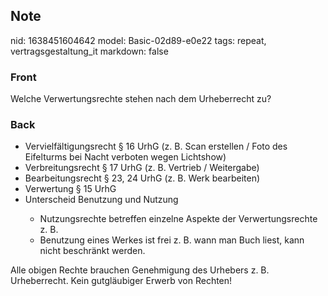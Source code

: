 ## Note
nid: 1638451604642
model: Basic-02d89-e0e22
tags: repeat, vertragsgestaltung_it
markdown: false

### Front
Welche Verwertungsrechte stehen nach dem Urheberrecht zu?

### Back
<ul><li>Vervielfältigungsrecht § 16 UrhG (z. B. Scan erstellen / Foto des Eifelturms bei Nacht verboten wegen Lichtshow)</li><li>Verbreitungsrecht § 17 UrhG (z. B. Vertrieb / Weitergabe)</li><li>Bearbeitungsrecht § 23, 24 UrhG (z. B. Werk bearbeiten)</li><li>Verwertung § 15 UrhG</li><li>Unterscheid Benutzung und Nutzung</li><ul><li>Nutzungsrechte betreffen einzelne Aspekte der Verwertungsrechte z. B. </li><li>Benutzung eines Werkes ist frei z. B. wann man Buch liest, kann nicht beschränkt werden.</li></ul></ul>Alle obigen Rechte brauchen Genehmigung des Urhebers z. B. Urheberrecht. Kein gutgläubiger Erwerb von Rechten!
